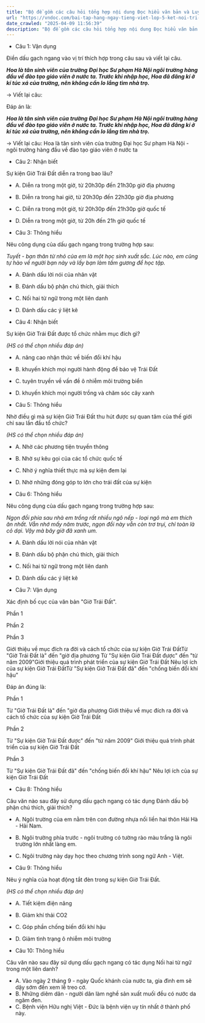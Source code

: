 ```yaml
---
title: "Bộ đề gồm các câu hỏi tổng hợp nội dung Đọc hiểu văn bản và Luyện từ và câu được học ở Tuần 33 trong chương trình Tiếng Việt lớp 5 Tập 2 Kết nối tri thức."
url: "https://vndoc.com/bai-tap-hang-ngay-tieng-viet-lop-5-ket-noi-tri-thuc-tuan-33-thu-5-337596"
date_crawled: "2025-04-09 11:56:39"
description: "Bộ đề gồm các câu hỏi tổng hợp nội dung Đọc hiểu văn bản và Luyện từ và câu được học ở Tuần 33 trong chương trình Tiếng Việt lớp 5 Tập 2 Kết nối tri thức."
---
```


* Câu 1:  Vận dụng

Điền dấu gạch ngang vào vị trí thích hợp trong câu sau và viết lại câu.

_**Hoa là tân sinh viên của trường Đại học Sư phạm Hà Nội ngôi trường hàng đầu về đào tạo giáo viên ở nước ta. Trước khi nhập học, Hoa đã đăng kí ở kí túc xá của trường, nên không cần lo lắng tìm nhà trọ.**_

→ Viết lại câu: 

Đáp án là:

_**Hoa là tân sinh viên của trường Đại học Sư phạm Hà Nội ngôi trường hàng đầu về đào tạo giáo viên ở nước ta. Trước khi nhập học, Hoa đã đăng kí ở kí túc xá của trường, nên không cần lo lắng tìm nhà trọ.**_

→ Viết lại câu: Hoa là tân sinh viên của trường Đại học Sư phạm Hà Nội - ngôi trường hàng đầu về đào tạo giáo viên ở nước ta

* Câu 2:  Nhận biết

Sự kiện Giờ Trái Đất diễn ra trong bao lâu?

  * A. Diễn ra trong một giờ, từ 20h30p đến 21h30p giờ địa phương 
  * B. Diễn ra trong hai giờ, từ 20h30p đến 22h30p giờ địa phương 
  * C. Diễn ra trong một giờ, từ 20h30p đến 21h30p giờ quốc tế 
  * D. Diễn ra trong một giờ, từ 20h đến 21h giờ quốc tế 



* Câu 3:  Thông hiểu

Nêu công dụng của dấu gạch ngang trong trường hợp sau:

_Tuyết - bạn thân từ nhỏ của em là một học sinh xuất sắc. Lúc nào, em cũng tự hào về người bạn này và lấy bạn làm tấm gương để học tập._

  * A. Đánh dấu lời nói của nhân vật 
  * B. Đánh dấu bộ phận chú thích, giải thích 
  * C. Nối hai từ ngữ trong một liên danh 
  * D. Đánh dấu các ý liệt kê 



* Câu 4:  Nhận biết

Sự kiện Giờ Trái Đất được tổ chức nhằm mục đích gì?

_(HS có thể chọn nhiều đáp án)_

  * A. nâng cao nhận thức về biến đổi khí hậu 
  * B. khuyến khích mọi người hành động để bảo vệ Trái Đất 
  * C. tuyên truyền về vấn đề ô nhiễm môi trường biển 
  * D. khuyến khích mọi người trồng và chăm sóc cây xanh 



* Câu 5:  Thông hiểu

Nhờ điều gì mà sự kiện Giờ Trái Đất thu hút được sự quan tâm của thế giới chỉ sau lần đầu tổ chức?

_(HS có thể chọn nhiều đáp án)_

  * A. Nhờ các phương tiện truyền thông 
  * B. Nhờ sự kêu gọi của các tổ chức quốc tế 
  * C. Nhờ ý nghĩa thiết thực mà sự kiện đem lại 
  * D. Nhờ những đóng góp to lớn cho trái đất của sự kiện 



* Câu 6:  Thông hiểu

Nêu công dụng của dấu gạch ngang trong trường hợp sau:

_Ngọn đồi phía sau nhà em trồng rất nhiều ngô nếp - loại ngô mà em thích ăn nhất. Vẫn nhớ mấy năm trước, ngọn đồi này vẫn còn trơ trụi, chỉ toàn là cỏ dại. Vậy mà bây giờ đã xanh um._

  * A. Đánh dấu lời nói của nhân vật 
  * B. Đánh dấu bộ phận chú thích, giải thích 
  * C. Nối hai từ ngữ trong một liên danh 
  * D. Đánh dấu các ý liệt kê 



* Câu 7:  Vận dụng

Xác định bố cục của văn bản "Giờ Trái Đất".

Phần 1

Phần 2

Phần 3

Giới thiệu về mục đích ra đời và cách tổ chức của sự kiện Giờ Trái ĐấtTừ "Giờ Trái Đất là" đến "giờ địa phương Từ "Sự kiện Giờ Trái Đất được" đến "từ năm 2009"Giới thiệu quá trình phát triển của sự kiện Giờ Trái Đất Nêu lợi ích của sự kiện Giờ Trái ĐấtTừ "Sự kiện Giờ Trái Đất đã" đến "chống biến đổi khí hậu"

Đáp án đúng là:

Phần 1

Từ "Giờ Trái Đất là" đến "giờ địa phương Giới thiệu về mục đích ra đời và cách tổ chức của sự kiện Giờ Trái Đất

Phần 2

Từ "Sự kiện Giờ Trái Đất được" đến "từ năm 2009" Giới thiệu quá trình phát triển của sự kiện Giờ Trái Đất

Phần 3

Từ "Sự kiện Giờ Trái Đất đã" đến "chống biến đổi khí hậu" Nêu lợi ích của sự kiện Giờ Trái Đất

* Câu 8:  Thông hiểu

Câu văn nào sau đây sử dụng dấu gạch ngang có tác dụng Đánh dấu bộ phận chú thích, giải thích?

  * A. Ngôi trường của em nằm trên con đường nhựa nối liền hai thôn Hải Hà - Hải Nam. 
  * B. Ngôi trường phía trước - ngôi trường có tường rào màu trắng là ngôi trường lớn nhất làng em. 
  * C. Ngôi trường này dạy học theo chương trình song ngữ Anh - Việt. 



* Câu 9:  Thông hiểu

Nêu ý nghĩa của hoạt động tắt đèn trong sự kiện Giờ Trái Đất.

_(HS có thể chọn nhiều đáp án)_

  * A. Tiết kiệm điện năng 
  * B. Giảm khí thải CO2 
  * C. Góp phần chống biến đổi khí hậu 
  * D. Giảm tình trạng ô nhiễm môi trường 



* Câu 10:  Thông hiểu

Câu văn nào sau đây sử dụng dấu gạch ngang có tác dụng Nối hai từ ngữ trong một liên danh?

  * A. Vào ngày 2 tháng 9 - ngày Quốc khánh của nước ta, gia đình em sẽ dậy sớm đến xem lễ treo cờ. 
  * B. Những diêm dân - người dân làm nghề sản xuất muối đều có nước da ngăm đen. 
  * C. Bệnh viện Hữu nghị Việt - Đức là bệnh viện uy tín nhất ở thành phố này. 


